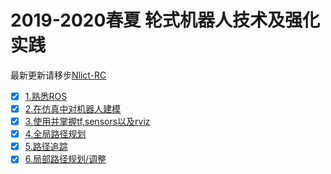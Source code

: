 # 2019-2020春夏 轮式机器人技术及强化实践
最新更新请移步[Nlict-RC](https://github.com/Nlict-RC/course2020-wheeled_robot)

* [x] [1.熟悉ROS](document/1_tutorials.md)
* [x] [2.在仿真中对机器人建模](document/2_models.md)
* [x] [3.使用并掌握tf,sensors以及rviz](document/3_sensors.md)
* [x] [4.全局路径规划](document/4_pathplan.md)
* [x] [5.路径追踪]()
* [x] [6.局部路径规划/调整]()
